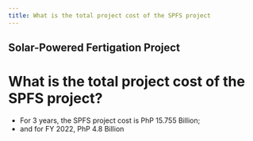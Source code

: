 ```yaml
---
title: What is the total project cost of the SPFS project
---
```


## Solar-Powered Fertigation Project

# What is the total project cost of the SPFS project?


 - For 3 years, the SPFS project cost is PhP 15.755 Billion;
 - and for FY 2022, PhP 4.8 Billion
